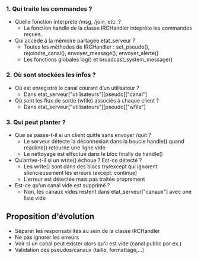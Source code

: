 ### 1. Qui traite les commandes ?
- Quelle fonction interprète /msg, /join, etc. ?
  - La fonction handle de la classe IRCHandler inteprète les commandes reçues.
- Qui accède à la mémoire partagée etat_serveur ?
  - Toutes les méthodes de IRCHandler : set_pseudo(), rejoindre_canal(), envoyer_message(), envoyer_alerte()
  - Les fonctions globales log() et broadcast_system_message()
### 2. Où sont stockées les infos ?
- Où est enregistré le canal courant d’un utilisateur ?
  - Dans etat_serveur["utilisateurs"][pseudo]["canal"]
- Où sont les flux de sortie (wfile) associés à chaque client ?
  - Dans etat_serveur["utilisateurs"][pseudo]["wfile"]
### 3. Qui peut planter ?
- Que se passe-t-il si un client quitte sans envoyer /quit ?
  - Le serveur détecte la déconnexion dans la boucle handle() quand readline() retourne une ligne vide
  - Le nettoyage est effectué dans le bloc finally de handle()
- Qu’arrive-t-il si un write() échoue ? Est-ce détecté ?
  - Les write() sont dans des blocs try/except qui ignorent silencieusement les erreurs (except: continue)
  - L'erreur est détectée mais pas traitée proprement
- Est-ce qu’un canal vide est supprimé ?
  - Non, les canaux vides restent dans etat_serveur["canaux"] avec une liste vide

## Proposition d'évolution
- Séparer les responsabilités au sein de la classe IRCHandler
- Ne pas ignorer les erreurs
- Voir si un canal peut exister alors qu'il est vide (canal public par ex.)
- Validation des pseudos/canaux (taille, formattage,...)
